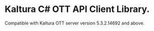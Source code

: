 # Kaltura C# OTT API Client Library.
Compatible with Kaltura OTT server version 5.3.2.14692 and above.
